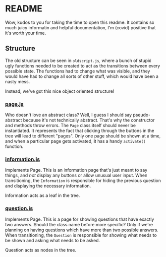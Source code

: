 # README

Wow, kudos to you for taking the time to open this readme. It contains so much juicy informatin and helpful documentation, I'm (covid) positive that it's worth your time.

## Structure

The old structure can be seen in `oldscript.js`, where a bunch of stupid ugly functions needed to be created to act as the transitions between every possible state.
The functions had to change what was visible, and they would have had to change all sorts of other stuff, which would have been a nasty mess.

Instead, we've got this nice object oriented structure!

### [page.js](https://github.com/ScottyMcCotty/CovidShmovid/blob/main/js/page.js)

Who doesn't love an abstract class? Well, I guess I should say pseudo-abstract because it's not technically abstract. That's why the constructor and methods throw errors.
The `Page` class itself should never be instantiated. It represents the fact that clicking through the buttons in the tree will lead to different "pages".
Only one page should be shown at a time, and when a particular page gets activated, it has a handy `activate()` function.

### [information.js](https://github.com/ScottyMcCotty/CovidShmovid/blob/main/js/information.js)

Implements Page. This is an information page that's just meant to say things, and *not* display any buttons or allow unusual user input.
When transitioning, the `Information` is responsible for hiding the previous question and displaying the necessary information.

Information acts as a leaf in the tree.

### [question.js](https://github.com/ScottyMcCotty/CovidShmovid/blob/main/js/question.js)

Implements Page. This is a page for showing questions that have exactly two answers. Should the class name before more specific? Only if we're planning on having questions
which have more than two possible answers. When transitioning, the `Question` is responsible for showing what needs to be shown and asking what needs to be asked.

Question acts as nodes in the tree.